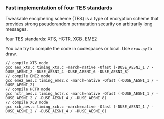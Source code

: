 ### Fast implementation of four TES standards
Tweakable enciphering scheme (TES) is a type of encryption scheme that provides strong pseudorandom permutation security on arbitrarily long messages.

four TES standards: XTS, HCTR, XCB, EME2

You can try to compile the code in codespaces or local. Use `draw.py` to draw.

```
// compile XTS mode
gcc aes_xts.c timing_xts.c -march=native -Ofast (-DUSE_AESNI_1 / -DUSE_AESNI_2 -DUSE_AESNI_4 -DUSE_AESNI_6 -DUSE_AESNI_8)
// compile EME2 mode
gcc eme2_aes.c timing_eme2.c -march=native -Ofast (-DUSE_AESNI_1 / -DUSE_AESNI_2)
// compile HCTR mode
gcc hctr_aes.c timing_hctr.c -march=native -Ofast (-DUSE_AESNI_1 / -DUSE_AESNI_2 / -DUSE_AESNI_4 / -DUSE_AESNI_8)
// compile XCB mode
gcc xcb_aes.c timing_xcb.c -march=native -Ofast (-DUSE_AESNI_1 / -DUSE_AESNI_2 / -DUSE_AESNI_4 / -DUSE_AESNI_8)
```
